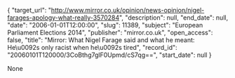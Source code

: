 {
  "target_url": "http://www.mirror.co.uk/opinion/news-opinion/nigel-farages-apology-what-really-3570284", 
  "description": null, 
  "end_date": null, 
  "date": "2006-01-01T12:00:00", 
  "slug": 11389, 
  "subject": "European Parliament Elections 2014", 
  "publisher": "mirror.co.uk", 
  "open_access": false, 
  "title": "Mirror: What Nigel Farage said and what he meant: He\u0092s only racist when he\u0092s tired", 
  "record_id": "20060101T120000/3CoBthg7glF0Upmd/cS7qg==", 
  "start_date": null
}

None